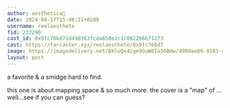 ```yaml
---
author: aesthetica🎩
date: 2024-04-17T15:48:21+0200
username: reelaesthete
fid: 237290
cast_id: 0x9fc76bd71d490363fcda650e2c1c002206b71273
cast: https://farcaster.xyz/reelaesthete/0x9fc76bd7
image: https://imagedelivery.net/BXluQx4ige9GuW0Ia56BHw/4909ae89-9103-4382-cd54-88a7c4799a00/original
layout: post
---
```


a favorite & a smidge hard to find.

this one is about mapping space & so much more. the cover is a "map" of ... well...see if you can guess?

<img src='https://imagedelivery.net/BXluQx4ige9GuW0Ia56BHw/4909ae89-9103-4382-cd54-88a7c4799a00/original' alt='' referrerpolicy='no-referrer'/>
